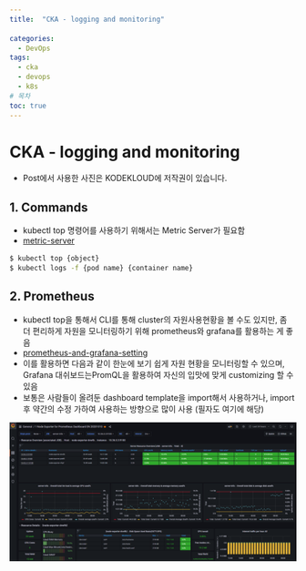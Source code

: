 ```yaml
---
title:  "CKA - logging and monitoring"

categories:
  - DevOps
tags:
  - cka
  - devops
  - k8s
# 목차
toc: true
---
```


# CKA - logging and monitoring

* Post에서 사용한 사진은 KODEKLOUD에 저작권이 있습니다.

## 1. Commands

* kubectl top 명령어를 사용하기 위해서는 Metric Server가 필요함
* [metric-server](https://github.com/kubernetes-incubator/metrics-server.git)

```bash
$ kubectl top {object}
$ kubectl logs -f {pod name} {container name}
```

## 2. Prometheus

* kubectl top을 통해서 CLI를 통해 cluster의 자원사용현황을 볼 수도 있지만, 좀 더 편리하게 자원을 모니터링하기 위해 prometheus와 grafana를 활용하는 게 좋음
* [prometheus-and-grafana-setting](https://github.com/smilejj91/k8s-cluster-setting/tree/main/app/prometheus)
* 이를 활용하면 다음과 같이 한눈에 보기 쉽게 자원 현황을 모니터링할 수 있으며, Grafana 대쉬보드는PromQL을 활용하여 자신의 입맛에 맞게 customizing 할 수 있음
* 보통은 사람들이 올려둔  dashboard template을 import해서 사용하거나, import 후 약간의 수정 가하여 사용하는  방향으로 많이 사용 (필자도 여기에 해당)

![K8S prometheus-and-grafana](/assets/img/k8s-prometheus-and-grafana.png)

